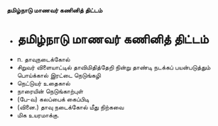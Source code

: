 **தமிழ்நாடு மாணவர் கணினித் திட்டம்**
- # தமிழ்நாடு மாணவர் கணினித் திட்டம்
- n. தாவுநடைக்கோல்
- சிறுவர் விளையாட்டில் தாவிமிதித்தேறி நின்று தாண்டி நடக்கப் பயன்படுத்தும் பொய்க்கால் இரட்டை நெடுங்கழி
- நெட்டுயர் உதைகால்
- நாரையின் நெடுங்காற்புள்
- (பே-வ) கலப்பைக் கைப்பிடி
- (வினை.) தாவு நடைக்கோல் மீது நிற்கவை
- மிக உயரமாக்கு.

